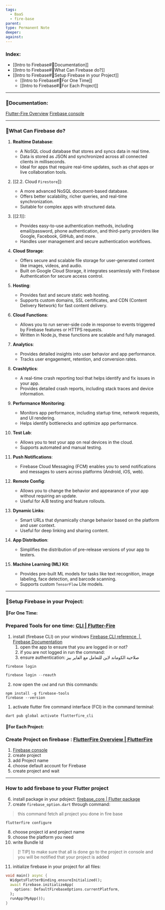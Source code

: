 ```yaml
---
tags:
  - BaaS
  - fire-base
parent: 
type: Permanent Note
deeper: 
against:
---
```

### Index:
- [[Intro to Firebase#📌Documentation]]
- [[Intro to Firebase#📌What Can Firebase do?]]
- [[Intro to Firebase#📌Setup Firebase in your Project]]
	- [[Intro to Firebase#📃For One Time]]
	- [[Intro to Firebase#📃For Each Project]]
___
### 📌Documentation:
[Flutter-Fire Overview](https://firebase.flutter.dev/docs/overview/)
[Firebase console](https://console.firebase.google.com/)
___
### 📌What Can Firebase do?
1. **Realtime Database**:
    - A NoSQL cloud database that stores and syncs data in real time.
    - Data is stored as JSON and synchronized across all connected clients in milliseconds.
    - Ideal for apps that require real-time updates, such as chat apps or live collaboration tools.
        
2. [[2.2. Cloud `Firestore`]]:
    - A more advanced NoSQL document-based database.
    - Offers better scalability, richer queries, and real-time synchronization.
    - Suitable for complex apps with structured data.
        
3. [[2.1]]:
    - Provides easy-to-use authentication methods, including email/password, phone authentication, and third-party providers like Google, Facebook, GitHub, and more.
    - Handles user management and secure authentication workflows.
        
4. **Cloud Storage**:
    - Offers secure and scalable file storage for user-generated content like images, videos, and audio.
    - Built on Google Cloud Storage, it integrates seamlessly with Firebase Authentication for secure access control.
        
5. **Hosting**:
    - Provides fast and secure static web hosting.
    - Supports custom domains, SSL certificates, and CDN (Content Delivery Network) for fast content delivery.
        
6. **Cloud Functions**:
    - Allows you to run server-side code in response to events triggered by Firebase features or HTTPS requests.
    - Written in Node.js, these functions are scalable and fully managed.
        
7. **Analytics**:
    - Provides detailed insights into user behavior and app performance.
    - Tracks user engagement, retention, and conversion rates.
        
8. **Crashlytics**:
    - A real-time crash reporting tool that helps identify and fix issues in your app.
    - Provides detailed crash reports, including stack traces and device information.
        
9. **Performance Monitoring**:
    - Monitors app performance, including startup time, network requests, and UI rendering.
    - Helps identify bottlenecks and optimize app performance.
        
10. **Test Lab**:
    - Allows you to test your app on real devices in the cloud.
    - Supports automated and manual testing.
        
11. **Push Notifications**:
    - Firebase Cloud Messaging (FCM) enables you to send notifications and messages to users across platforms (Android, iOS, web).
        
12. **Remote Config**:
    - Allows you to change the behavior and appearance of your app without requiring an update.
    - Useful for A/B testing and feature rollouts.
        
13. **Dynamic Links**:
    - Smart URLs that dynamically change behavior based on the platform and user context.
    - Useful for deep linking and sharing content.
        
14. **App Distribution**:
    - Simplifies the distribution of pre-release versions of your app to testers.
        
15. **Machine Learning (ML) Kit**:
    - Provides pre-built ML models for tasks like text recognition, image labeling, face detection, and barcode scanning.
    - Supports custom `TensorFlow` Lite models.
___

### 📌Setup Firebase in your Project:
#### 📃For One Time:
### Prepared Tools for one time: [CLI | Flutter-Fire](https://firebase.flutter.dev/docs/cli)
1. install (firebase CLI) on your windows [Firebase CLI reference  |  Firebase Documentation](https://firebase.google.com/docs/cli#setup_update_cli)
	1. open the app to ensure that you are logged in or not?
	2. if you are not logged in run the command:
	3. ensure authentication: صلاحية الكوماند لاين للتعامل مع الفاير بيز
```dart 
firebase login
```

```dart
firebase login --reauth
```
2. now open the `cmd` and run this  commands:
```
npm install -g firebase-tools
firebase --version
```
1. activate flutter fire command interface (FCI) in the command terminal: 
```
dart pub global activate flutterfire_cli
```
#### 📃For Each Project:
### Create Project on firebase : [FlutterFire Overview | FlutterFire](https://firebase.flutter.dev/docs/overview)
1. [Firebase console](https://console.firebase.google.com/?_gl=1*eoefil*_ga*OTkwMzMxMTU4LjE3MzAxMzA3MjU.*_ga_CW55HF8NVT*MTczNTkyOTQ2OS4xMi4xLjE3MzU5Mjk1OTUuMjguMC4w)
2. create project
3. add Project name
4. choose default account for Firebase
5. create project and wait
___
### How to add firebase to your Flutter project
6. install package in your pdoject: [firebase_core | Flutter package](https://pub.dev/packages/firebase_core)
7. create `firebase_option.dart` through command:
> this command fetch all project you done in fire base
```dart
flutterfire configure
```

8. choose project id and project name
9. choose the platform you need
10. write Bundle Id

>[! TIP] to make sure that all is done go to the project in console and you will be notified that your project is added

11. initialize firebase in your project for all files:
```dart
void main() async {
  WidgetsFlutterBinding.ensureInitialized();
  await Firebase.initializeApp(
    options: DefaultFirebaseOptions.currentPlatform,
  );
  runApp(MyApp());
}
```